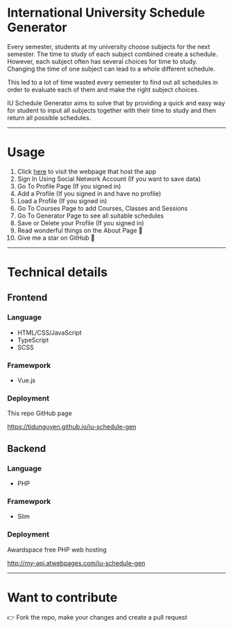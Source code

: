 # International University Schedule Generator

Every semester, students at my university choose subjects for the next semester. The time to study of each subject combined create a schedule. However, each subject often has several choices for time to study. Changing the time of one subject can lead to a whole different schedule.

This led to a lot of time wasted every semester to find out all schedules in order to evaluate each of them and make the right subject choices. 

IU Schedule Generator aims to solve that by providing a quick and easy way for student to input all subjects together with their time to study and then return all possible schedules.

---

# Usage
1. Click [here](https://tidunguyen.github.io/iu-schedule-gen) to visit the webpage that host the app
2. Sign In Using Social Network Account (If you want to save data)
3. Go To Profile Page (If you signed in)
4. Add a Profile (If you signed in and have no profile)
5. Load a Profile (If you signed in)
6. Go To Courses Page to add Courses, Classes and Sessions
7. Go To Generator Page to see all suitable schedules
8. Save or Delete your Profile (If you signed in)
9. Read wonderful things on the About Page 🎫
10. Give me a star on GitHub 🌟
---

# Technical details
## Frontend

### Language
- HTML/CSS/JavaScript
- TypeScript
- SCSS

### Framewpork
- Vue.js

### Deployment

This repo GitHub page

<https://tidunguyen.github.io/iu-schedule-gen>

## Backend

### Language
- PHP

### Framewpork
- Slim

### Deployment

Awardspace free PHP web hosting

<http://my-api.atwebpages.com/iu-schedule-gen>

---

# Want to contribute
👉 Fork the repo, make your changes and create a pull request
